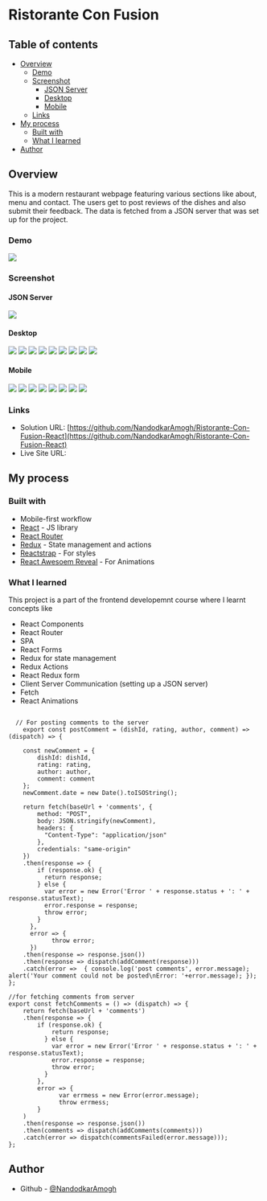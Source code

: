 # Ristorante Con Fusion

## Table of contents

- [Overview](#overview)
  - [Demo](#demo)
  - [Screenshot](#screenshot)
    - [JSON Server](#json-server)
    - [Desktop](#desktop)
    - [Mobile](#mobile)
  - [Links](#links)
- [My process](#my-process)
  - [Built with](#built-with)
  - [What I learned](#what-i-learned)
- [Author](#author)



## Overview
This is a modern restaurant webpage featuring various sections like about, menu and contact. The users get to post reviews of the dishes and also submit their feedback. The data is fetched from a JSON server that was set up for the project. 
### Demo

![](./public/assets/images/demo.gif)

### Screenshot

#### JSON Server
![](./public/assets/images/db.png)

#### Desktop
![](./public/assets/images/desktop1.png)
![](./public/assets/images/desktop2.png)
![](./public/assets/images/desktop3.png)
![](./public/assets/images/desktop4.png)
![](./public/assets/images/desktop5.png)
![](./public/assets/images/desktop6.png)
![](./public/assets/images/desktop7.png)
![](./public/assets/images/desktop8.png)
![](./public/assets/images/desktop9.png)

#### Mobile
![](./public/assets/images/mobile1.png)
![](./public/assets/images/mobile2.png)
![](./public/assets/images/mobile3.png)
![](./public/assets/images/mobile4.png)
![](./public/assets/images/mobile5.png)
![](./public/assets/images/mobile6.png)
![](./public/assets/images/mobile7.png)
![](./public/assets/images/mobile8.png)
### Links

- Solution URL: [https://github.com/NandodkarAmogh/Ristorante-Con-Fusion-React](https://github.com/NandodkarAmogh/Ristorante-Con-Fusion-React)
- Live Site URL: []()

## My process

### Built with

- Mobile-first workflow
- [React](https://reactjs.org/) - JS library
- [React Router](https://reactrouter.com/) 
- [Redux](https://redux.js.org/) - State management and actions
- [Reactstrap](https://reactstrap.github.io/) - For styles
- [React Awesoem Reveal](https://www.npmjs.com/package/react-awesome-reveal) - For Animations

### What I learned

This project is a part of the frontend developemnt course where I learnt concepts like
- React Components
- React Router
- SPA
- React Forms
- Redux for state management
- Redux Actions
- React Redux form
- Client Server Communication (setting up a JSON server)
- Fetch
- React Animations


```react

  // For posting comments to the server
    export const postComment = (dishId, rating, author, comment) => (dispatch) => {

    const newComment = {
        dishId: dishId,
        rating: rating,
        author: author,
        comment: comment
    };
    newComment.date = new Date().toISOString();
    
    return fetch(baseUrl + 'comments', {
        method: "POST",
        body: JSON.stringify(newComment),
        headers: {
          "Content-Type": "application/json"
        },
        credentials: "same-origin"
    })
    .then(response => {
        if (response.ok) {
          return response;
        } else {
          var error = new Error('Error ' + response.status + ': ' + response.statusText);
          error.response = response;
          throw error;
        }
      },
      error => {
            throw error;
      })
    .then(response => response.json())
    .then(response => dispatch(addComment(response)))
    .catch(error =>  { console.log('post comments', error.message); alert('Your comment could not be posted\nError: '+error.message); });
};

//for fetching comments from server
export const fetchComments = () => (dispatch) => {    
    return fetch(baseUrl + 'comments')
    .then(response => {
        if (response.ok) {
            return response;
          } else {
            var error = new Error('Error ' + response.status + ': ' + response.statusText);
            error.response = response;
            throw error;
          }
        },
        error => {
              var errmess = new Error(error.message);
              throw errmess;
        }
    )
    .then(response => response.json())
    .then(comments => dispatch(addComments(comments)))
    .catch(error => dispatch(commentsFailed(error.message)));
};

```
## Author

- Github - [@NandodkarAmogh](https://github.com/NandodkarAmogh)



